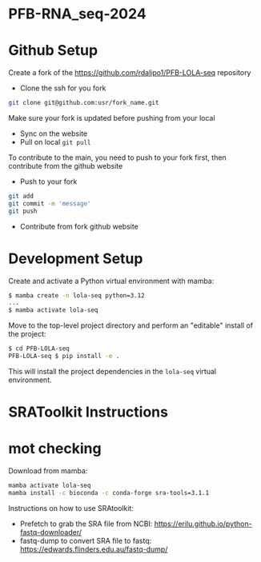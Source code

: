 # PFB-RNA_seq-2024


# Github Setup

Create a fork of the https://github.com/rdalipo1/PFB-LOLA-seq repository
    
- Clone the ssh for you fork
```bash
git clone git@github.com:usr/fork_name.git
```
    
Make sure your fork is updated before pushing from your local	
- Sync on the website
- Pull on local
```git pull```

To contribute to the main, you need to push to your fork first, then contribute from the github website
- Push to your fork
```bash
git add
git commit -m 'message'
git push
```
- Contribute from fork github website

# Development Setup

Create and activate a Python virtual environment with mamba:
```bash
$ mamba create -n lola-seq python=3.12
...
$ mamba activate lola-seq
```

Move to the top-level project directory and perform an "editable" install of the project:
```bash
$ cd PFB-LOLA-seq
PFB-LOLA-seq $ pip install -e .
```

This will install the project dependencies in the `lola-seq` virtual environment.

# SRAToolkit Instructions
# mot checking
Download from mamba:
```bash
mamba activate lola-seq
mamba install -c bioconda -c conda-forge sra-tools=3.1.1
```

Instructions on how to use SRAtoolkit:
- Prefetch to grab the SRA file from NCBI: https://erilu.github.io/python-fastq-downloader/
- fastq-dump to convert SRA file to fastq: https://edwards.flinders.edu.au/fastq-dump/
